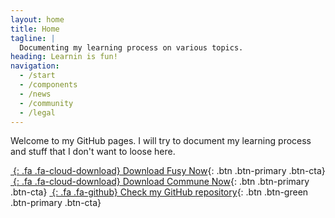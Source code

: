 ```yaml
---
layout: home
title: Home
tagline: |
  Documenting my learning process on various topics.
heading: Learnin is fun!
navigation:
  - /start
  - /components
  - /news
  - /community
  - /legal
---
```


Welcome to my GitHub pages.
I will try to document my learning process and stuff that I don't want to loose here.

<div class="cta-container">

[*&nbsp;*{: .fa .fa-cloud-download} Download Fusy Now][FUSY]{: .btn .btn-primary .btn-cta}
[*&nbsp;*{: .fa .fa-cloud-download} Download Commune Now][FUSY]{: .btn .btn-primary .btn-cta}
[*&nbsp;*{: .fa .fa-github} Check my GitHub repository][GHREPO]{: .btn .btn-green .btn-primary .btn-cta}

</div>

[FUSY]: https://github.com/CamilleBC/fusy
[COMMUNE]: https://github.com/CamilleBC/commune
[GHREPO]: https://github.com/CamilleBC/
